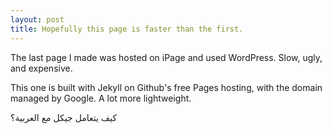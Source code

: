 ```yaml
---
layout: post
title: Hopefully this page is faster than the first. 
---
```


The last page I made was hosted on iPage and used WordPress. Slow, ugly, and expensive. 

This one is built with Jekyll on Github's free Pages hosting, with the domain managed by Google. A lot more lightweight. 

كيف يتعامل جيكل مع العربية؟ 